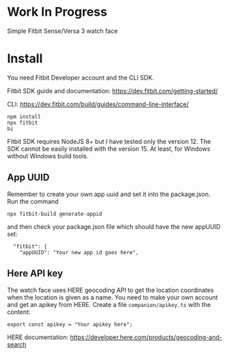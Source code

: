 # Work In Progress
Simple Fitbit Sense/Versa 3 watch face

# Install
You need Fitbit Developer account and the CLI SDK.

Fitbit SDK guide and documentation:
https://dev.fitbit.com/getting-started/

CLI:
https://dev.fitbit.com/build/guides/command-line-interface/

```
npm install
npx fitbit
bi
```

Fitbit SDK requires NodeJS 8+ but I have tested only the version 12. The SDK cannot
be easily installed with the version 15. At least, for Windows without Windows build tools.

## App UUID
Remember to create your own app uuid and set it into the package.json.
Run the command
```
npx fitbit-build generate-appid
```
and then check your package.json file which should have the new appUUID set:
```
  "fitbit": {
    "appUUID": "Your new app id goes here",
```

## Here API key
The watch face uses HERE geocoding API to get the location coordinates when the location
is given as a name. You need to make your own account and get an apikey from HERE. Create
a file `companion/apikey.ts` with the content:
```
export const apikey = "Your apikey here";
```
HERE documentation: https://developer.here.com/products/geocoding-and-search

